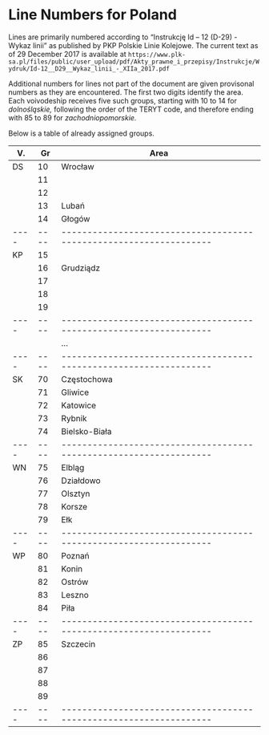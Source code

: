 # Line Numbers for Poland

Lines are primarily numbered according to “Instrukcję Id – 12 (D-29) - Wykaz
linii” as published by PKP Polskie Linie Kolejowe. The current text as of
29 December 2017 is available at `https://www.plk-sa.pl/files/public/user_upload/pdf/Akty_prawne_i_przepisy/Instrukcje/Wydruk/Id-12__D29__Wykaz_linii_-_XIIa_2017.pdf`

Additional numbers for lines not part of the document are given provisonal
numbers as they are encountered. The first two digits identify the area.
Each voivodeship receives five such groups, starting with 10 to 14 for
_dolnośląskie,_ following the order of the TERYT code, and therefore ending
with 85 to 89 for _zachodniopomorskie._

Below is a table of already assigned groups.

| V. | Gr | Area                                                             |
|----|----|------------------------------------------------------------------|
| DS | 10 | Wrocław                                                          |
|    | 11 |                                                                  |
|    | 12 |                                                                  |
|    | 13 | Lubań                                                            |
|    | 14 | Głogów                                                           |
|----|----|------------------------------------------------------------------|
| KP | 15 |                                                                  |
|    | 16 | Grudziądz                                                        |
|    | 17 |                                                                  |
|    | 18 |                                                                  |
|    | 19 |                                                                  |
|----|----|------------------------------------------------------------------|
|    |    | …                                                                |
|----|----|------------------------------------------------------------------|
| SK | 70 | Częstochowa                                                      |
|    | 71 | Gliwice                                                          |
|    | 72 | Katowice                                                         |
|    | 73 | Rybnik                                                           |
|    | 74 | Bielsko-Biała                                                    |
|----|----|------------------------------------------------------------------|
| WN | 75 | Elbląg                                                           |
|    | 76 | Działdowo                                                        |
|    | 77 | Olsztyn                                                          |
|    | 78 | Korsze                                                           |
|    | 79 | Ełk                                                              |
|----|----|------------------------------------------------------------------|
| WP | 80 | Poznań                                                           |
|    | 81 | Konin                                                            |
|    | 82 | Ostrów                                                           |
|    | 83 | Leszno                                                           |
|    | 84 | Piła                                                             |
|----|----|------------------------------------------------------------------|
| ZP | 85 | Szczecin                                                         |
|    | 86 |                                                                  |
|    | 87 |                                                                  |
|    | 88 |                                                                  |
|    | 89 |                                                                  |
|----|----|------------------------------------------------------------------|
